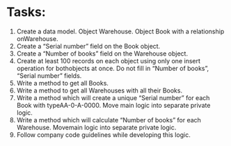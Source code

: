 # Tasks:

<ol>
  <li>Create a data model. Object Warehouse. Object Book with a relationship onWarehouse.</li>
  <li>Create a “Serial number” field on the Book object.</li>
  <li>Create a “Number of books” field on the Warehouse object.</li>
  <li>Create at least 100 records on each object using only one insert operation for bothobjects at once. Do not fill in “Number of books”, “Serial number” fields.</li>
  <li>Write a method to get all Books.</li>
  <li>Write a method to get all Warehouses with all their Books.</li>
  <li>Write a method which will create a unique “Serial number” for each Book with typeAA-0-A-0000. Move main logic into separate private logic.</li>
  <li>Write a method which will calculate “Number of books” for each Warehouse. Movemain logic into separate private logic.</li>
  <li>Follow company code guidelines while developing this logic.</li>
</ol>